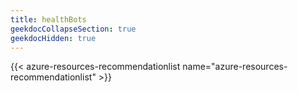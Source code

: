 ```yaml
---
title: healthBots
geekdocCollapseSection: true
geekdocHidden: true
---
```


{{< azure-resources-recommendationlist name="azure-resources-recommendationlist" >}}
